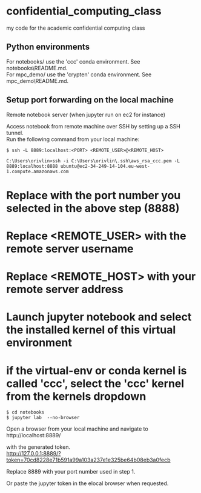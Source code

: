 # confidential_computing_class
my code for the academic confidential computing class

## Python environments
For notebooks/ use the 'ccc' conda environment. See notebooks\README.md.     
For mpc_demo/ use the 'crypten' conda environment. See mpc_demo\README.md.                

## Setup port forwarding on the local machine
Remote notebook server (when jupyter run on ec2 for instance)    

Access notebook from remote machine over SSH by setting up a SSH tunnel.   
Run the following command from your local machine:   

    $ ssh -L 8889:localhost:<PORT> <REMOTE_USER>@<REMOTE_HOST>

    C:\Users\orivlin>ssh -i C:\Users\orivlin\.ssh\aws_rsa_ccc.pem -L 8889:localhost:8888 ubuntu@ec2-34-249-14-104.eu-west-1.compute.amazonaws.com

# Replace <PORT> with the port number you selected in the above step (8888)
# Replace <REMOTE_USER> with the remote server username
# Replace <REMOTE_HOST> with your remote server address

# Launch jupyter notebook and select the installed kernel of this virtual environment
# if the virtual-env or conda kernel is called 'ccc', select the 'ccc' kernel from the kernels dropdown
    $ cd notebooks
    $ jupyter lab  --no-browser

Open a browser from your local machine and navigate to    
http://localhost:8889/    

with the generated token.    
http://127.0.0.1:8889/?token=70cd8228e71b591a99a103a237e1e325be64b08eb3a0fecb   

Replace 8889 with your port number used in step 1.   

Or paste the jupyter token in the elocal browser when requested.   
